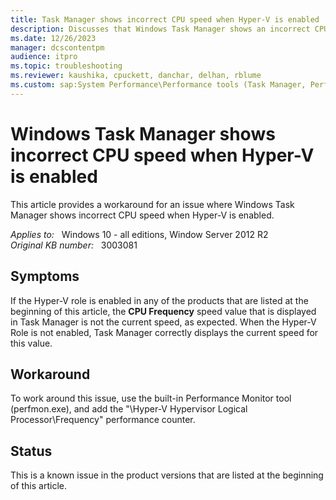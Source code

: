 ```yaml
---
title: Task Manager shows incorrect CPU speed when Hyper-V is enabled
description: Discusses that Windows Task Manager shows an incorrect CPU speed when Hyper-V is enabled in Windows Server 2012 R2. Provides a workaround.
ms.date: 12/26/2023
manager: dcscontentpm
audience: itpro
ms.topic: troubleshooting
ms.reviewer: kaushika, cpuckett, danchar, delhan, rblume
ms.custom: sap:System Performance\Performance tools (Task Manager, Perfmon, WSRM, and WPA), csstroubleshoot
---
```

# Windows Task Manager shows incorrect CPU speed when Hyper-V is enabled

This article provides a workaround for an issue where Windows Task Manager shows incorrect CPU speed when Hyper-V is enabled.

_Applies to:_ &nbsp; Windows 10 - all editions, Window Server 2012 R2  
_Original KB number:_ &nbsp; 3003081

## Symptoms

If the Hyper-V role is enabled in any of the products that are listed at the beginning of this article, the **CPU Frequency** speed value that is displayed in Task Manager is not the current speed, as expected. When the Hyper-V Role is not enabled, Task Manager correctly displays the current speed for this value.

## Workaround

To work around this issue, use the built-in Performance Monitor tool (perfmon.exe), and add the "\\Hyper-V Hypervisor Logical Processor\\Frequency" performance counter.

## Status

This is a known issue in the product versions that are listed at the beginning of this article.
